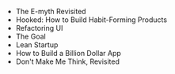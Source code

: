 - The E-myth Revisited
- Hooked: How to Build Habit-Forming Products
- Refactoring UI
- The Goal
- Lean Startup
- How to Build a Billion Dollar App
- Don't Make Me Think, Revisited